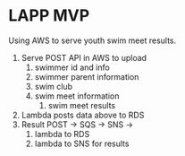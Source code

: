 
# LAPP MVP

Using AWS to serve youth swim meet results.


1) Serve POST API in AWS to upload
   1) swimmer id and info
   2) swimmer parent information
   3) swim club
   4) swim meet information
      1) swim meet results
2) Lambda posts data above to RDS
3) Result POST -> SQS -> SNS ->
   1) lambda to RDS
   2) lambda to SNS for results

